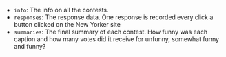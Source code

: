 
* `info`: The info on all the contests.
* `responses`: The response data. One response is recorded every click a button
  clicked on the New Yorker site
* `summaries`: The final summary of each contest. How funny was each caption
  and how many votes did it receive for unfunny, somewhat funny and funny?
